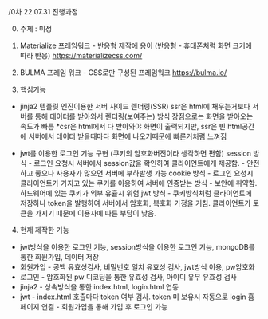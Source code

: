 
/0차 22.07.31 진행과정

0. 주제 : 미정

1. Materialize 프레임워크 - 반응형 제작에 용이 (반응형 - 휴대폰처럼 화면 크기에 따라 반응)
https://materializecss.com/
2. BULMA 프레임 워크 - CSS로만 구성된 프레임워크
https://bulma.io/
3. 핵심기능
  - jinja2 템플릿 엔진이용한 서버 사이드 렌더링(SSR)
    ssr은 html에 채우는거보다 서버를 통해 데이터를 받아와서 렌더링(보여주는) 방식
    장점으로는 화면을 받아오는 속도가 빠름
     *csr은 html에서 다 받아와야 화면이 출력되지만, ssr은 빈 html공간에 서버에서 데이터 받을때마다 화면에 나오기때문에 빠른거처럼 느껴짐
    
  - jwt를 이용한 로그인 기능 구현 (쿠키의 암호화버전이라 생각하면 편함)
    session 방식 - 로그인 요청시 서버에서 session값을 확인하여 클라이언트에게 제공함. - 안전하고 좋으나 사용자가 많으면 서버에 부하발생 가능
    cookie 방식 - 로그인 요청시 클라이언트가 가지고 있는 쿠키를 이용하여 서버에 인증받는 방식 - 보안에 취약함. 하드웨어에 있는 쿠키가 외부 유츌시 위험
    jwt 방식 - 쿠키방식처럼 클라이언트에 저장하나 token을 발행하여 서버에서 암호화, 복호화 가정을 거침. 클라이언트가 토큰을 가지기 떄문에 이용자에 따른 부담이 낮음.

4. 현재 제작한 기능 
 - jwt방식을 이용한 로그인 기능, session방식을 이용한 로그인 기능, mongoDB를 통한 회원가입, 데이터 저장
 - 회원가입 - 공백 유효성검사, 비밀번호 일치 유효성 검사, jwt방식 이용, pw암호화
 - 로그인 - 암호화된 pw 디코딩을 통한 유효성 검사, 아이디 유무 유효성 검사
 - jinja2 - 상속방식을 통한 index.html, login.html 연동
 - jwt - index.html 호출마다 token 여부 검사. token 미 보유시 자동으로 login 홈페이지 연결 - 회원가입을 통해 가입 후 로그인 가능
